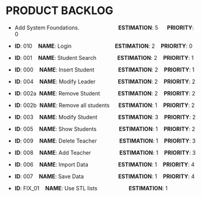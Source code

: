# PRODUCT BACKLOG

* Add System Foundations.&nbsp;&nbsp;&nbsp;&nbsp;&nbsp;&nbsp;&nbsp;&nbsp;&nbsp;&nbsp;&nbsp;&nbsp;&nbsp;&nbsp;&nbsp;&nbsp;&nbsp;&nbsp;&nbsp;&nbsp;&nbsp;&nbsp;&nbsp;&nbsp;&nbsp;  **ESTIMATION**: 5 &nbsp;&nbsp;&nbsp;&nbsp; **PRIORITY**: 0

* **ID**: 010 &nbsp;&nbsp;&nbsp;**NAME**: Login &nbsp;&nbsp;&nbsp;&nbsp;&nbsp;&nbsp;&nbsp;&nbsp;&nbsp;&nbsp;&nbsp;&nbsp;&nbsp;&nbsp;&nbsp;&nbsp;&nbsp;&nbsp;&nbsp;&nbsp;&nbsp;&nbsp;&nbsp;&nbsp;&nbsp;&nbsp;&nbsp;
**ESTIMATION**: 2 &nbsp;&nbsp; **PRIORITY**: 0

* **ID**: 001 &nbsp;&nbsp;&nbsp;**NAME**: Student Search &nbsp;&nbsp;&nbsp;&nbsp;&nbsp;&nbsp;&nbsp;&nbsp;&nbsp;&nbsp;&nbsp;&nbsp;
 **ESTIMATION**: 2 &nbsp;&nbsp; **PRIORITY**: 1

* **ID**: 000 &nbsp;&nbsp;&nbsp;**NAME**: Insert Student &nbsp;&nbsp;&nbsp;&nbsp;&nbsp;&nbsp;&nbsp;&nbsp;&nbsp;&nbsp;&nbsp;&nbsp;&nbsp;&nbsp;
 **ESTIMATION**: 2 &nbsp;&nbsp; **PRIORITY**: 1

* **ID**: 004 &nbsp;&nbsp;&nbsp;**NAME**: Modify Leader &nbsp;&nbsp;&nbsp;&nbsp;&nbsp;&nbsp;&nbsp;&nbsp;&nbsp;&nbsp;&nbsp;&nbsp;&nbsp;
 **ESTIMATION**: 2 &nbsp;&nbsp; **PRIORITY**: 2

* **ID**: 002a &nbsp;**NAME**: Remove Student &nbsp;&nbsp;&nbsp;&nbsp;&nbsp;&nbsp;&nbsp;&nbsp;&nbsp;&nbsp;
 **ESTIMATION**: 2 &nbsp;&nbsp; **PRIORITY**: 2

* **ID**: 002b &nbsp;**NAME**: Remove all students &nbsp;&nbsp;&nbsp;&nbsp; **ESTIMATION**: 1 &nbsp;&nbsp; **PRIORITY**: 2

* **ID**: 003 &nbsp;&nbsp;&nbsp;**NAME**: Modify Student &nbsp;&nbsp;&nbsp;&nbsp;&nbsp;&nbsp;&nbsp;&nbsp;&nbsp;&nbsp;&nbsp;&nbsp;
 **ESTIMATION**: 3 &nbsp;&nbsp; **PRIORITY**: 2

* **ID**: 005 &nbsp;&nbsp;&nbsp;**NAME**: Show Students &nbsp;&nbsp;&nbsp;&nbsp;&nbsp;&nbsp;&nbsp;&nbsp;&nbsp;&nbsp;&nbsp;&nbsp;&nbsp;
 **ESTIMATION**: 1 &nbsp;&nbsp; **PRIORITY**: 2

* **ID**: 009 &nbsp;&nbsp;&nbsp;**NAME**: Delete Teacher &nbsp;&nbsp;&nbsp;&nbsp;&nbsp;&nbsp;&nbsp;&nbsp;&nbsp;&nbsp;&nbsp;&nbsp;&nbsp;
 **ESTIMATION**: 1 &nbsp;&nbsp; **PRIORITY**: 3

* **ID**: 008 &nbsp;&nbsp;&nbsp;**NAME**: Add Teacher &nbsp;&nbsp;&nbsp;&nbsp;&nbsp;&nbsp;&nbsp;&nbsp;&nbsp;&nbsp;&nbsp;&nbsp;&nbsp;&nbsp;&nbsp;&nbsp;&nbsp;
**ESTIMATION**: 1 &nbsp;&nbsp; **PRIORITY**: 3

* **ID**: 006 &nbsp;&nbsp;&nbsp;**NAME**: Import Data &nbsp;&nbsp;&nbsp;&nbsp;&nbsp;&nbsp;&nbsp;&nbsp;&nbsp;&nbsp;&nbsp;&nbsp;&nbsp;&nbsp;&nbsp;&nbsp;&nbsp;&nbsp;
 **ESTIMATION**: 1 &nbsp;&nbsp; **PRIORITY**: 4

* **ID**: 007 &nbsp;&nbsp;&nbsp;**NAME**: Save Data &nbsp;&nbsp;&nbsp;&nbsp;&nbsp;&nbsp;&nbsp;&nbsp;&nbsp;&nbsp;&nbsp;&nbsp;&nbsp;&nbsp;&nbsp;&nbsp;&nbsp;&nbsp;&nbsp;&nbsp;&nbsp;
**ESTIMATION**: 1 &nbsp;&nbsp; **PRIORITY**: 4

* **ID**: FIX_01 &nbsp;&nbsp;&nbsp;**NAME**: Use STL lists
&nbsp;&nbsp;&nbsp;&nbsp;&nbsp;&nbsp;&nbsp;&nbsp;&nbsp;&nbsp;&nbsp;&nbsp;&nbsp;&nbsp;&nbsp;&nbsp;&nbsp;&nbsp;&nbsp;
**ESTIMATION**: 1
